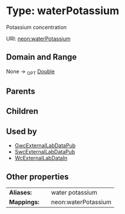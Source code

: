 
# Type: waterPotassium


Potassium concentration

URI: [neon:waterPotassium](https://data.neonscience.org/waterPotassium)


## Domain and Range

None ->  <sub>OPT</sub> [Double](types/Double.md)

## Parents


## Children


## Used by

 * [GwcExternalLabDataPub](GwcExternalLabDataPub.md)
 * [SwcExternalLabDataPub](SwcExternalLabDataPub.md)
 * [WcExternalLabDataIn](WcExternalLabDataIn.md)

## Other properties

|  |  |  |
| --- | --- | --- |
| **Aliases:** | | water potassium |
| **Mappings:** | | neon:waterPotassium |

